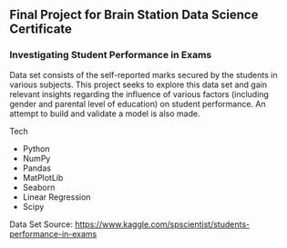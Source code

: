 ## Final Project for Brain Station Data Science Certificate

### Investigating Student Performance in Exams

Data set consists of the self-reported marks secured by the students in various subjects. This project seeks to explore this data set and gain relevant insights regarding the influence of various factors (including gender and parental level of education) on student performance. An attempt to build and validate a model is also made. 

Tech
* Python
* NumPy
* Pandas
* MatPlotLib
* Seaborn
* Linear Regression
* Scipy

Data Set Source: 
https://www.kaggle.com/spscientist/students-performance-in-exams
